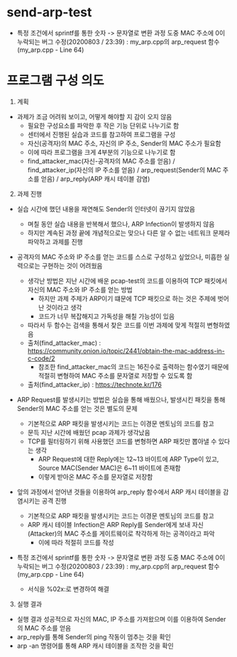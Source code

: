 # send-arp-test

* 특정 조건에서 sprintf를 통한 숫자 -> 문자열로 변환 과정 도중 
MAC 주소에 0이 누락되는 버그 수정(20200803 / 23:39) : my_arp.cpp의 arp_request 함수(my_arp.cpp - Line 64)


프로그램 구성 의도
=====


1. 계획
* 과제가 조금 어려워 보이고, 어떻게 해야할 지 감이 오지 않음
  - 필요한 구성요소를 파악한 후 작은 기능 단위로 나누기로 함
  - 센터에서 진행된 실습과 코드를 참고하여 프로그램을 구성
  - 자신(공격자)의 MAC 주소, 자신의 IP 주소, Sender의 MAC 주소가 필요함
  - 이에 따라 프로그램을 크게 4부분의 기능으로 나누기로 함
  - find_attacker_mac(자신-공격자의 MAC 주소를 얻음) / find_attacker_ip(자신의 IP 주소를 얻음) / arp_request(Sender의 MAC 주소를 얻음) / arp_reply(ARP 캐시 테이블 감염)
  
2. 과제 진행
* 실습 시간에 했던 내용을 재연해도 Sender의 인터넷이 끊기지 않았음
  - 며칠 동안 실습 내용을 반복해서 했으나, ARP Infection이 발생하지 않음
  - 하지만 계속된 과정 끝에 개념적으로는 맞으나 다른 알 수 없는 네트워크 문제라 파악하고 과제를 진행
  
* 공격자의 MAC 주소와 IP 주소를 얻는 코드를 스스로 구성하고 싶었으나, 미흡한 실력으로는 구현하는 것이 어려웠음
  - 생각난 방법은 지난 시간에 배운 pcap-test의 코드를 이용하여 TCP 패킷에서 자신의 MAC 주소와 IP 주소를 얻는 방법
    - 하지만 과제 주제가 ARP이기 떄문에 TCP 패킷으로 하는 것은 주제에 벗어난 것이라고 생각
    - 코드가 너무 복잡해지고 가독성을 해칠 가능성이 있음
  - 따라서 두 함수는 검색을 통해서 찾은 코드를 이번 과제에 맞게 적절히 변형하였음
  - 출처(find_attacker_mac) : https://community.onion.io/topic/2441/obtain-the-mac-address-in-c-code/2
    - 참조한 find_attacker_mac의 코드는 16진수로 출력하는 함수였기 때문에 적절히 변형하여 MAC 주소를 문자열로 저장할 수 있도록 함
  - 출처(find_attacker_ip)  : https://technote.kr/176 
   
* ARP Request를 발생시키는 방법은 실습을 통해 배웠으나, 발생시킨 패킷을 통해 Sender의 MAC 주소를 얻는 것은 별도의 문제
  - 기본적으로 ARP 패킷을 발생시키는 코드는 이경문 멘토님의 코드를 참고
  - 문득 지난 시간에 배웠던 pcap 과제가 생각났음
  - TCP를 필터링하기 위해 사용했던 코드를 변형하면 ARP 패킷만 뽑아낼 수 있다는 생각
    - ARP Request에 대한 Reply에는 12~13 바이트에 ARP Type이 있고, Source MAC(Sender MAC)은 6~11 바이트에 존재함
    - 이렇게 받아온 MAC 주소를 문자열로 저장함

* 앞의 과정에서 얻어낸 것들을 이용하여 arp_reply 함수에서 ARP 캐시 테이블을 감염시키는 공격 진행
  - 기본적으로 ARP 패킷을 발생시키는 코드는 이경문 멘토님의 코드를 참고
  - ARP 캐시 테이블 Infection은 ARP Reply를 Sender에게 보내 자신(Attacker)의 MAC 주소를 게이트웨이로 착각하게 하는 공격이라고 파악
    - 이에 따라 적절히 코드를 작성
    
* 특정 조건에서 sprintf를 통한 숫자 -> 문자열로 변환 과정 도중 MAC 주소에 0이 누락되는 버그 수정(20200803 / 23:39) : my_arp.cpp의 arp_request 함수(my_arp.cpp - Line 64)
  - 서식을 %02x:로 변경하여 해결
    
3. 실행 결과
  - 실행 결과 성공적으로 자신의 MAC, IP 주소를 가져왔으며 이를 이용하여 Sender의 MAC 주소를 얻음
  - arp_reply를 통해 Sender의 ping 작동이 멈추는 것을 확인
  - arp -an 명령어를 통해 ARP 캐시 테이블을 조작한 것을 확인
